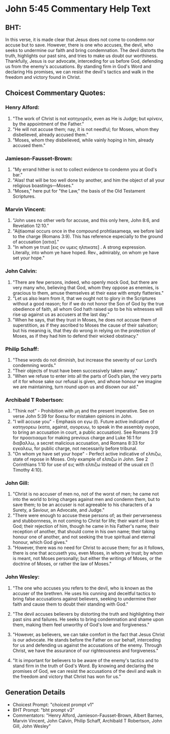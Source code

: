 # John 5:45 Commentary Help Text

## BHT:
In this verse, it is made clear that Jesus does not come to condemn nor accuse but to save. However, there is one who accuses, the devil, who seeks to undermine our faith and bring condemnation. The devil distorts the truth, highlights our past sins, and tries to make us doubt our worthiness. Thankfully, Jesus is our advocate, interceding for us before God, defending us from the enemy's accusations. By standing firm in God's Word and declaring His promises, we can resist the devil's tactics and walk in the freedom and victory found in Christ.

## Choicest Commentary Quotes:
### Henry Alford:
1. "The work of Christ is not κατηγορεῖν, even as He is Judge; but κρίνειν, by the appointment of the Father."
2. "He will not accuse them; nay, it is not needful; for Moses, whom they disbelieved, already accused them."
3. "Moses, whom they disbelieved, while vainly hoping in him, already accused them."

### Jamieson-Fausset-Brown:
1. "My errand hither is not to collect evidence to condemn you at God's bar."
2. "Alas! that will be too well done by another, and him the object of all your religious boastings—Moses."
3. "Moses," here put for "the Law," the basis of the Old Testament Scriptures.

### Marvin Vincent:
1. "John uses no other verb for accuse, and this only here, John 8:6, and Revelation 12:10." 
2. "Aijtiaomai occurs once in the compound prohtiasameqa, we before laid to the charge (Romans 3:9). This has reference especially to the ground of accusation [αιτια]." 
3. "In whom ye trust [εις ον υμεις ηλπικατε] . A strong expression. Literally, into whom ye have hoped. Rev., admirably, on whom ye have set your hope."

### John Calvin:
1. "There are few persons, indeed, who openly mock God, but there are very many who, believing that God, whom they oppose as enemies, is gracious to them, amuse themselves at their ease with empty flatteries."
2. "Let us also learn from it, that we ought not to glory in the Scriptures without a good reason; for if we do not honor the Son of God by the true obedience of faith, all whom God hath raised up to be his witnesses will rise up against us as accusers at the last day."
3. "When he says, that they trust in Moses, he does not accuse them of superstition, as if they ascribed to Moses the cause of their salvation; but his meaning is, that they do wrong in relying on the protection of Moses, as if they had him to defend their wicked obstinacy."

### Philip Schaff:
1. "These words do not diminish, but increase the severity of our Lord’s condemning words."
2. "Their objects of trust have been successively taken away."
3. "When we refuse to enter into all the parts of God’s plan, the very parts of it for whose sake our refusal is given, and whose honour we imagine we are maintaining, turn round upon us and disown our aid."

### Archibald T Robertson:
1. "Think not" - Prohibition with μη and the present imperative. See on verse John 5:39 for δοκεω for mistaken opinions in John.
2. "I will accuse you" - Emphasis on εγω (I). Future active indicative of κατηγορεω (κατα, against, αγορευω, to speak in the assembly αγορα, to bring an accusation in court, a public accusation). See Romans 3:9 for προαιτιαομα for making previous charge and Luke 16:1 for διαβαλλω, a secret malicious accusation, and Romans 8:33 for εγκαλεω, for public charge, not necessarily before tribunal.
3. "On whom ye have set your hope" - Perfect active indicative of ελπιζω, state of repose in Moses. Only example of ελπιζω in John. See 2 Corinthians 1:10 for use of εις with ελπιζω instead of the usual επ (1 Timothy 4:10).

### John Gill:
1. "Christ is no accuser of men no, not of the worst of men; he came not into the world to bring charges against men and condemn them, but to save them; to be an accuser is not agreeable to his characters of a Surety, a Saviour, an Advocate, and Judge."
2. "There were enough to accuse these persons of; as their perverseness and stubbornness, in not coming to Christ for life; their want of love to God; their rejection of him, though he came in his Father's name; their reception of another, that should come in his own name; their taking honour one of another, and not seeking the true spiritual and eternal honour, which God gives."
3. "However, there was no need for Christ to accuse them; for as it follows, there is one that accuseth you, even Moses, in whom ye trust; by whom is meant, not Moses personally; but either the writings of Moses, or the doctrine of Moses, or rather the law of Moses."

### John Wesley:
1. "The one who accuses you refers to the devil, who is known as the accuser of the brethren. He uses his cunning and deceitful tactics to bring false accusations against believers, seeking to undermine their faith and cause them to doubt their standing with God."

2. "The devil accuses believers by distorting the truth and highlighting their past sins and failures. He seeks to bring condemnation and shame upon them, making them feel unworthy of God's love and forgiveness."

3. "However, as believers, we can take comfort in the fact that Jesus Christ is our advocate. He stands before the Father on our behalf, interceding for us and defending us against the accusations of the enemy. Through Christ, we have the assurance of our righteousness and forgiveness."

4. "It is important for believers to be aware of the enemy's tactics and to stand firm in the truth of God's Word. By knowing and declaring the promises of God, we can resist the accusations of the devil and walk in the freedom and victory that Christ has won for us."


## Generation Details
- Choicest Prompt: "choicest prompt v1"
- BHT Prompt: "bht prompt v3"
- Commentators: "Henry Alford, Jamieson-Fausset-Brown, Albert Barnes, Marvin Vincent, John Calvin, Philip Schaff, Archibald T Robertson, John Gill, John Wesley"
